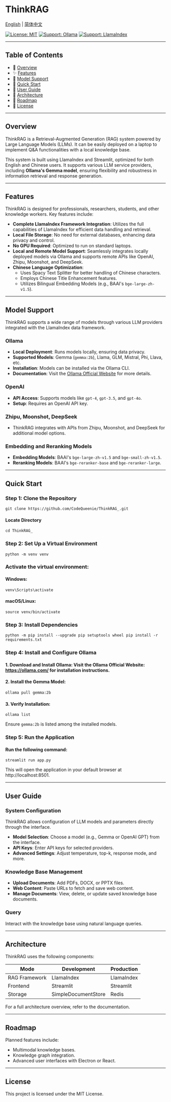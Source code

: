 # ThinkRAG

[English](./README_en.md) | [简体中文](./README.md)

[![License: MIT](https://img.shields.io/badge/License-MIT-yellow.svg)](./LICENSE)
[![Support: Ollama](https://img.shields.io/badge/Support-Ollama-green.svg)](https://ollama.com/)
[![Support: LlamaIndex](https://img.shields.io/badge/Support-LlamaIndex-purple.svg)](https://www.llamaindex.ai/)

---

## Table of Contents
- 🤔 [Overview](#overview)
- ✨ [Features](#features)
- 🧸 [Model Support](#model-support)
- 🛫 [Quick Start](#quick-start)
- 📖 [User Guide](#user-guide)
- 🔬 [Architecture](#architecture)
- 📜 [Roadmap](#roadmap)
- 📄 [License](#license)

---

## Overview

ThinkRAG is a Retrieval-Augmented Generation (RAG) system powered by Large Language Models (LLMs). It can be easily deployed on a laptop to implement Q&A functionalities with a local knowledge base.

This system is built using LlamaIndex and Streamlit, optimized for both English and Chinese users. It supports various LLM service providers, including **Ollama's Gemma model**, ensuring flexibility and robustness in information retrieval and response generation.

---

## Features

ThinkRAG is designed for professionals, researchers, students, and other knowledge workers. Key features include:

- **Complete LlamaIndex Framework Integration**:
  Utilizes the full capabilities of LlamaIndex for efficient data handling and retrieval.
- **Local File Storage**:
  No need for external databases, enhancing data privacy and control.
- **No GPU Required**:
  Optimized to run on standard laptops.
- **Local and Remote Model Support**:
  Seamlessly integrates locally deployed models via Ollama and supports remote APIs like OpenAI, Zhipu, Moonshot, and DeepSeek.
- **Chinese Language Optimization**:
  - Uses Spacy Text Splitter for better handling of Chinese characters.
  - Employs Chinese Title Enhancement features.
  - Utilizes Bilingual Embedding Models (e.g., BAAI's `bge-large-zh-v1.5`).

---

## Model Support

ThinkRAG supports a wide range of models through various LLM providers integrated with the LlamaIndex data framework.

### Ollama
- **Local Deployment**: Runs models locally, ensuring data privacy.
- **Supported Models**: Gemma (`gemma:2b`), Llama, GLM, Mistral, Phi, Llava, etc.
- **Installation**: Models can be installed via the Ollama CLI.
- **Documentation**: Visit the [Ollama Official Website](https://ollama.com/) for more details.

### OpenAI
- **API Access**: Supports models like `gpt-4`, `gpt-3.5`, and `gpt-4o`.
- **Setup**: Requires an OpenAI API key.

### Zhipu, Moonshot, DeepSeek
- ThinkRAG integrates with APIs from Zhipu, Moonshot, and DeepSeek for additional model options.

### Embedding and Reranking Models
- **Embedding Models**: BAAI's `bge-large-zh-v1.5` and `bge-small-zh-v1.5`.
- **Reranking Models**: BAAI's `bge-reranker-base` and `bge-reranker-large`.

---

## Quick Start

### Step 1: Clone the Repository
	git clone https://github.com/CodeQueenie/ThinkRAG_.git

#### Locate Directory
	cd ThinkRAG_


### Step 2: Set Up a Virtual Environment
	python -m venv venv

### Activate the virtual environment:
#### Windows:
	venv\Scripts\activate
#### macOS/Linux:
	source venv/bin/activate

### Step 3: Install Dependencies
	python -m pip install --upgrade pip setuptools wheel pip install -r requirements.txt


### Step 4: Install and Configure Ollama
#### 1. Download and Install Ollama: Visit the Ollama Official Website: https://ollama.com/ for installation instructions.

#### 2. Install the Gemma Model:
	ollama pull gemma:2b


#### 3. Verify Installation:
	ollama list

Ensure `gemma:2b` is listed among the installed models.

### Step 5: Run the Application
#### Run the following command:
	streamlit run app.py

This will open the application in your default browser at http://localhost:8501.

---

## User Guide

### System Configuration
ThinkRAG allows configuration of LLM models and parameters directly through the interface.

- **Model Selection**: Choose a model (e.g., Gemma or OpenAI GPT) from the interface.
- **API Keys**: Enter API keys for selected providers.
- **Advanced Settings**: Adjust temperature, top-k, response mode, and more.

### Knowledge Base Management
- **Upload Documents**: Add PDFs, DOCX, or PPTX files.
- **Web Content**: Paste URLs to fetch and save web content.
- **Manage Documents**: View, delete, or update saved knowledge base documents.

### Query
Interact with the knowledge base using natural language queries.

---

## Architecture

ThinkRAG uses the following components:

| Mode         | Development | Production |
|--------------|-------------|------------|
| RAG Framework| LlamaIndex  | LlamaIndex |
| Frontend     | Streamlit   | Streamlit  |
| Storage      | SimpleDocumentStore | Redis |

For a full architecture overview, refer to the documentation.

---

## Roadmap

Planned features include:

- Multimodal knowledge bases.
- Knowledge graph integration.
- Advanced user interfaces with Electron or React.

---

## License

This project is licensed under the MIT License.








   

